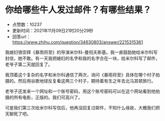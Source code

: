 # 你给哪些牛人发过邮件？有哪些结果？
- 点赞数：10237
- 更新时间：2021年11月09日21时20分29秒
- 回答url：https://www.zhihu.com/question/34630803/answer/2215315361
<body>
 <p data-pid="mXRreMcx">我媳妇很崇拜《暴雨将至》的导演米尔科-曼彻夫斯基。我一直鼓励她给米尔科写封信，她不敢。有一天我把媳妇的名字和我的名字合在一块，给米尔科写了邮件，老爷子第二天就回复了。</p>
 <p data-pid="UNDCavEN">我顶着这个复杂的名字和米尔科通信了两次，询问《暴雨将至》具体在哪个村子拍摄的。然后用谷歌地球反复看这两三个村子，期待着有生之年去北马其顿旅行。</p>
 <p data-pid="qBveWd7b">老爷子还发来一个网址和一个账号密码，用这个账号密码可以在这个网站看到他拍摄的所有电影，正版的。我们可高兴了。</p>
 <p data-pid="j8oVftWP">可是我们第三次给米尔科写信后，他再没回复过邮件，不知什么缘故，大概我们把天聊死了吧。</p>
</body>